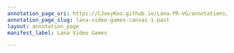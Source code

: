 ```yaml
---
annotation_page_uri: https://CJoeyKoo.github.io/Lana-PR-VG/annotations/lana-video-games-canvas-1-past.json
annotation_page_slug: lana-video-games-canvas-1-past
layout: annotation_page
manifest_label: Lana Video Games

---
```


